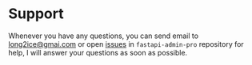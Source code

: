 # Support

Whenever you have any questions, you can send email to <long2ice@gmai.com> or
open [issues](https://github.com/fastapi-admin/fastapi-admin-pro/issues/new) in `fastapi-admin-pro`
repository for help, I will answer your questions as soon as possible.
